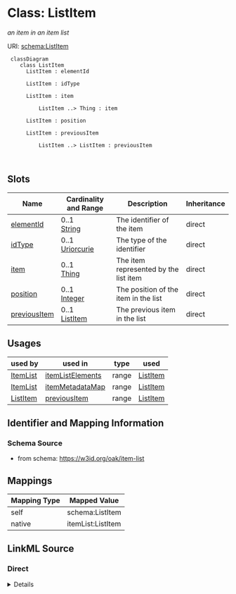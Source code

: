 # Class: ListItem
_an item in an item list_




URI: [schema:ListItem](http://schema.org/ListItem)



```{mermaid}
 classDiagram
    class ListItem
      ListItem : elementId
        
      ListItem : idType
        
      ListItem : item
        
          ListItem ..> Thing : item
        
      ListItem : position
        
      ListItem : previousItem
        
          ListItem ..> ListItem : previousItem
        
      
```




<!-- no inheritance hierarchy -->


## Slots

| Name | Cardinality and Range | Description | Inheritance |
| ---  | --- | --- | --- |
| [elementId](elementId.md) | 0..1 <br/> [String](String.md) | The identifier of the item | direct |
| [idType](idType.md) | 0..1 <br/> [Uriorcurie](Uriorcurie.md) | The type of the identifier | direct |
| [item](item.md) | 0..1 <br/> [Thing](Thing.md) | The item represented by the list item | direct |
| [position](position.md) | 0..1 <br/> [Integer](Integer.md) | The position of the item in the list | direct |
| [previousItem](previousItem.md) | 0..1 <br/> [ListItem](ListItem.md) | The previous item in the list | direct |





## Usages

| used by | used in | type | used |
| ---  | --- | --- | --- |
| [ItemList](ItemList.md) | [itemListElements](itemListElements.md) | range | [ListItem](ListItem.md) |
| [ItemList](ItemList.md) | [itemMetadataMap](itemMetadataMap.md) | range | [ListItem](ListItem.md) |
| [ListItem](ListItem.md) | [previousItem](previousItem.md) | range | [ListItem](ListItem.md) |






## Identifier and Mapping Information







### Schema Source


* from schema: https://w3id.org/oak/item-list





## Mappings

| Mapping Type | Mapped Value |
| ---  | ---  |
| self | schema:ListItem |
| native | itemList:ListItem |





## LinkML Source

<!-- TODO: investigate https://stackoverflow.com/questions/37606292/how-to-create-tabbed-code-blocks-in-mkdocs-or-sphinx -->

### Direct

<details>
```yaml
name: ListItem
description: an item in an item list
from_schema: https://w3id.org/oak/item-list
rank: 1000
attributes:
  elementId:
    name: elementId
    description: 'The identifier of the item. Note this can be a ''proper'' CURIE
      ID or any other unique field, for example symbol

      '
    from_schema: https://w3id.org/oak/item-list
    rank: 1000
    key: true
    range: string
  idType:
    name: idType
    description: The type of the identifier. For example, if the id is a symbol, this
      would be 'symbol'
    examples:
    - value: biolink:symbol
    - value: skos:prefLabel
    - value: schema:identifier
    from_schema: https://w3id.org/oak/item-list
    rank: 1000
    range: uriorcurie
  item:
    name: item
    description: The item represented by the list item
    from_schema: https://w3id.org/oak/item-list
    rank: 1000
    slot_uri: schema:item
    range: Thing
    inlined: true
  position:
    name: position
    description: The position of the item in the list
    from_schema: https://w3id.org/oak/item-list
    rank: 1000
    slot_uri: schema:position
    range: integer
  previousItem:
    name: previousItem
    description: The previous item in the list
    from_schema: https://w3id.org/oak/item-list
    rank: 1000
    slot_uri: schema:previousItem
    range: ListItem
class_uri: schema:ListItem

```
</details>

### Induced

<details>
```yaml
name: ListItem
description: an item in an item list
from_schema: https://w3id.org/oak/item-list
rank: 1000
attributes:
  elementId:
    name: elementId
    description: 'The identifier of the item. Note this can be a ''proper'' CURIE
      ID or any other unique field, for example symbol

      '
    from_schema: https://w3id.org/oak/item-list
    rank: 1000
    key: true
    alias: elementId
    owner: ListItem
    domain_of:
    - ListItem
    range: string
  idType:
    name: idType
    description: The type of the identifier. For example, if the id is a symbol, this
      would be 'symbol'
    examples:
    - value: biolink:symbol
    - value: skos:prefLabel
    - value: schema:identifier
    from_schema: https://w3id.org/oak/item-list
    rank: 1000
    alias: idType
    owner: ListItem
    domain_of:
    - ListItem
    range: uriorcurie
  item:
    name: item
    description: The item represented by the list item
    from_schema: https://w3id.org/oak/item-list
    rank: 1000
    slot_uri: schema:item
    alias: item
    owner: ListItem
    domain_of:
    - ListItem
    range: Thing
    inlined: true
  position:
    name: position
    description: The position of the item in the list
    from_schema: https://w3id.org/oak/item-list
    rank: 1000
    slot_uri: schema:position
    alias: position
    owner: ListItem
    domain_of:
    - ListItem
    range: integer
  previousItem:
    name: previousItem
    description: The previous item in the list
    from_schema: https://w3id.org/oak/item-list
    rank: 1000
    slot_uri: schema:previousItem
    alias: previousItem
    owner: ListItem
    domain_of:
    - ListItem
    range: ListItem
class_uri: schema:ListItem

```
</details>